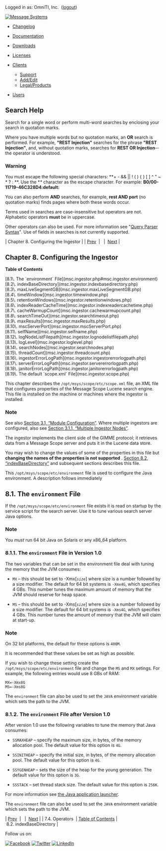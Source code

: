 Logged in as: OmniTI, Inc.  ([logout](https://support.messagesystems.com/logout.php))

[![Message Systems](https://support.messagesystems.com/images/ms-white205.png)](https://support.messagesystems.com/start.php) 

*   [Changelog](https://support.messagesystems.com/start.php?show=changelog)
*   [Documentation](https://support.messagesystems.com/docs/)
*   [Downloads](https://support.messagesystems.com/start.php)

*   [Licenses](https://support.messagesystems.com/license_summary.php)
*   <a href="">Clients</a>
    *   [Support](https://support.messagesystems.com/cs.php)
    *   [Add/Edit](https://support.messagesystems.com/edit_client.php)
    *   [Legal/Products](https://support.messagesystems.com/edit_products.php)
*   [Users](https://support.messagesystems.com/edit_customer.php)

## Search Help

Search for a single word or perform multi-word searches by enclosing your search in quotation marks.

Where you have multiple words but no quotation marks, an **OR** search is performed. For example, **"REST Injection"** searches for the phrase **"REST Injection"**, and, without quotation marks, searches for **REST OR Injection**--the operator is understood.

### Warning

You must escape the following special characters: **+ - && || ! ( ) { } [ ] ^ " ~ * ? : \**. Use the **\** character as the escape character. For example: **B0/00-11719-46C328D4\:default\:**

You can also perform **AND** searches, for example, **rest AND port** (no quotation marks) finds pages where both these words occur.

Terms used in searches are case-insensitive but operators are not. Alphabetic operators **must** be in uppercase.

Other operators can also be used. For more information see "[Query Parser Syntax](https://lucene.apache.org/core/old_versioned_docs/versions/3_0_0/queryparsersyntax.html)". Use of fields in searches is not currently supported.

| Chapter 8. Configuring the Ingestor |
| [Prev](msc.lucene.query.operators.php)  |   |  [Next](msc.ingestor.indexbasedirectory.php) |

## Chapter 8. Configuring the Ingestor

**Table of Contents**

<dl class="toc">

<dt>[8.1\. The `environment` File](msc.ingestor.php#msc.ingestor.environment)</dt>

<dt>[8.2\. indexBaseDirectory](msc.ingestor.indexbasedirectory.php)</dt>

<dt>[8.3\. maxLiveSegmentGB](msc.ingestor.maxLiveSegmentGB.php)</dt>

<dt>[8.4\. timeWindow](msc.ingestor.timewindow.php)</dt>

<dt>[8.5\. retentionWindows](msc.ingestor.retentionwindows.php)</dt>

<dt>[8.6\. indexReaderCacheTime](msc.ingestor.indexreadercachetime.php)</dt>

<dt>[8.7\. cacheWarmupCount](msc.ingestor.cachewarmupcount.php)</dt>

<dt>[8.8\. searchTimeOut](msc.ingestor.searchtimeout.php)</dt>

<dt>[8.9\. maxResults](msc.ingestor.maxResults.php)</dt>

<dt>[8.10\. mscServerPort](msc.ingestor.mscServerPort.php)</dt>

<dt>[8.11\. selfName](msc.ingestor.selfname.php)</dt>

<dt>[8.12\. logNodeListFilepath](msc.ingestor.lognodelistfilepath.php)</dt>

<dt>[8.13\. logLevel](msc.ingestor.loglevel.php)</dt>

<dt>[8.14\. searchNodes](msc.ingestor.searchnodes.php)</dt>

<dt>[8.15\. threadCount](msc.ingestor.threadcount.php)</dt>

<dt>[8.16\. ingestorErrorLogPath](msc.ingestor.ingestorerrorlogpath.php)</dt>

<dt>[8.17\. serverErrorLogPath](msc.ingestor.servererrorlogpath.php)</dt>

<dt>[8.18\. janitorErrorLogPath](msc.ingestor.janitorerrorlogpath.php)</dt>

<dt>[8.19\. The default `scope.xml` File](msc.ingestor.scope.php)</dt>

</dl>

This chapter describes the `/opt/msys/scope/etc/scope.xml` file, an XML file that configures properties of the Message Scope Lucene search engine. This file is installed on the machine or machines where the ingestor is installed.

### Note

See also [Section 3.1, “Module Configuration”](modules.msc_logger.php#msc_logger.configuration "3.1. Module Configuration"). Where multiple ingestors are configured, also see [Section 3.1.1, “Multiple Ingestor Nodes”](modules.msc_logger.php#msc_logger.multiple.ingestors "3.1.1. Multiple Ingestor Nodes").

The ingestor implements the client side of the GIMME protocol; it retrieves data from a Message Scope server and puts it in the Lucene data store.

You may wish to change the values of some of the properties in this file but **changing the names of the properties is not supported** . [Section 8.2, “indexBaseDirectory”](msc.ingestor.indexbasedirectory.php "8.2. indexBaseDirectory") and subsequent sections describes this file.

This `/opt/msys/scope/etc/environment` file is used to configure the Java environment. A description follows immediately

## 8.1. The `environment` File

If the `/opt/msys/scope/etc/environment` file exists it is read on startup by the service script for the search server. Use it to tune various search server Java options.

### Note

You *must* run 64 bit Java on Solaris or any x86_64 platform.

### 8.1.1. The `environment` File in Version 1.0

The two variables that can be set in the environment file deal with tuning the memory that the JVM consumes:

*   `MX` – this should be set to -Xmx[*`size`*] where size is a number followed by a size modifier. The default for 64 bit systems is `-Xmx4G`, which specifies 4 GBs. This number tunes the maximum amount of memory that the JVM should reserve for heap space.

*   `MS` – this should be set to -Xms[*`size`*] where size is a number followed by a size modifier. The default for 64 bit systems is `-Xms4G`, which specifies 4 GBs. This number tunes the amount of memory that the JVM will claim at start-up.

### Note

On 32 bit platforms, the default for these options is `400M`.

It is recommended that these values be set as high as possible.

If you wish to change these setting create the `/opt/msys/scope/etc/environment` file and change the `MS` and `MX` setings. For example, the following entries would use 8 GBs of RAM:

```
MX=-Xmx8G
MS=-Xms8G
```

The `environment` file can also be used to set the `JAVA` environment variable which sets the path to the JVM.

### 8.1.2. The `environment` File after Version 1.0

After version 1.0 use the following variables to tune the memory that Java consumes:

*   `SSMAXHEAP` – specify the maximum size, in bytes, of the memory allocation pool. The default value for this option is `4G`.

*   `SSINITHEAP` – specify the initial size, in bytes, of the memory allocation pool. The default value for this option is `4G`.

*   `SSYGENHEAP` – sets the size of the heap for the young generation. The default value for this option is `3G`.

*   `SSSTACK` – set thread stack size. The default value for this option is `256K`.

For more information see [the Java application launcher](http://docs.oracle.com/javase/1.3/docs/tooldocs/solaris/java.html).

The `environment` file can also be used to set the `JAVA` environment variable which sets the path to the JVM.

| [Prev](msc.lucene.query.operators.php)  |   |  [Next](msc.ingestor.indexbasedirectory.php) |
| 7.4. Operators  | [Table of Contents](index.php) |  8.2. indexBaseDirectory |

Follow us on:

[![Facebook](https://support.messagesystems.com/images/icon-facebook.png)](http://www.facebook.com/messagesystems) [![Twitter](https://support.messagesystems.com/images/icon-twitter.png)](http://twitter.com/#!/MessageSystems) [![LinkedIn](https://support.messagesystems.com/images/icon-linkedin.png)](http://www.linkedin.com/company/message-systems)